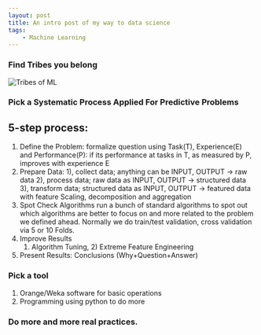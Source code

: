 ```yaml
---
layout: post
title: An intro post of my way to data science
tags:
    - Machine Learning
---
```

### Find Tribes you belong
![Tribes of ML](https://3qeqpr26caki16dnhd19sv6by6v-wpengine.netdna-ssl.com/wp-content/uploads/2015/08/MachineLearningTribes.png)

### Pick a Systematic Process Applied For Predictive Problems

## 5-step process:
1. Define the Problem: formalize question using Task(T), Experience(E) and Performance(P): if its performance at tasks in T, as measured by P, improves with experience E
2. Prepare Data: 
    1), collect data; anything can be INPUT, OUTPUT -> raw data
    2), process data; raw data as INPUT, OUTPUT -> structured data
    3), transform data; structured data as INPUT, OUTPUT -> featured data with feature Scaling, decomposition and aggregation
3. Spot Check Algorithms
    run a bunch of standard algorithms to spot out which algorithms are better to focus on and more related to the problem we defined ahead. Normally we do train/test validation, cross validation via 5 or 10 Folds.
4. Improve Results
    1) Algorithm Tuning, 2) Extreme Feature Engineering
5. Present Results: Conclusions (Why+Question+Answer)

### Pick a tool

1. Orange/Weka software for basic operations
2. Programming using python to do more


### Do more and more real practices.